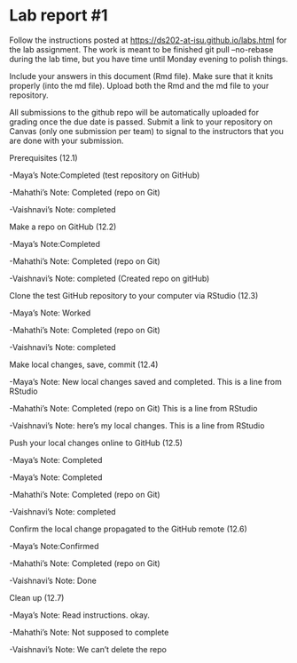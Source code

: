 
<!-- README.md is generated from README.Rmd. Please edit the README.Rmd file -->

# Lab report \#1

Follow the instructions posted at
<https://ds202-at-isu.github.io/labs.html> for the lab assignment. The
work is meant to be finished git pull –no-rebase during the lab time,
but you have time until Monday evening to polish things.

Include your answers in this document (Rmd file). Make sure that it
knits properly (into the md file). Upload both the Rmd and the md file
to your repository.

All submissions to the github repo will be automatically uploaded for
grading once the due date is passed. Submit a link to your repository on
Canvas (only one submission per team) to signal to the instructors that
you are done with your submission.

Prerequisites (12.1)

-Maya’s Note:Completed (test repository on GitHub)

-Mahathi’s Note: Completed (repo on Git)

-Vaishnavi’s Note: completed

Make a repo on GitHub (12.2)

-Maya’s Note:Completed

-Mahathi’s Note: Completed (repo on Git)

-Vaishnavi’s Note: completed (Created repo on gitHub)

Clone the test GitHub repository to your computer via RStudio (12.3)

-Maya’s Note: Worked

-Mahathi’s Note: Completed (repo on Git)

-Vaishnavi’s Note: completed

Make local changes, save, commit (12.4)

-Maya’s Note: New local changes saved and completed. This is a line from
RStudio

-Mahathi’s Note: Completed (repo on Git) This is a line from RStudio

-Vaishnavi’s Note: here’s my local changes. This is a line from RStudio

Push your local changes online to GitHub (12.5)

-Maya’s Note: Completed

-Maya’s Note: Completed

-Mahathi’s Note: Completed (repo on Git)

-Vaishnavi’s Note: completed

Confirm the local change propagated to the GitHub remote (12.6)

-Maya’s Note:Confirmed

-Mahathi’s Note: Completed (repo on Git)

-Vaishnavi’s Note: Done

Clean up (12.7)

-Maya’s Note: Read instructions. okay.

-Mahathi’s Note: Not supposed to complete

-Vaishnavi’s Note: We can’t delete the repo
